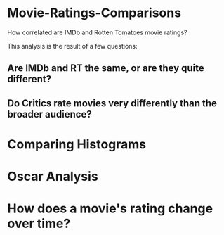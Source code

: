 # Movie-Ratings-Comparisons

How correlated are IMDb and Rotten Tomatoes movie ratings?

This analysis is the result of a few questions:

## Are IMDb and RT  the same, or are they quite different?

## Do Critics rate movies very differently than the broader audience?

# Comparing Histograms

# Oscar Analysis

# How does a movie's rating change over time?





